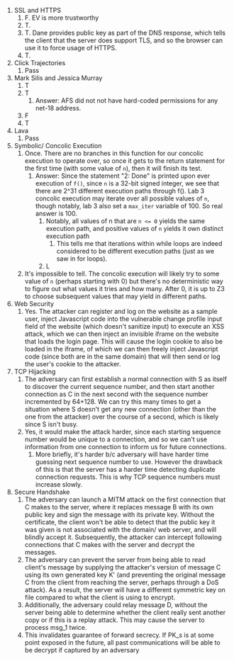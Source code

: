 1. SSL and HTTPS
   1. F. EV is more trustworthy
   2. T.
   3. T. Dane provides public key as part of the DNS response, which tells the client that the server does support TLS, and so the browser can use it to force usage of HTTPS.
   4. T.
2. Click Trajectories
   1. Pass
3. Mark Silis and Jessica Murray
   1. T
   2. T
      1. Answer: AFS did not not have hard-coded permissions for any net-18 address.
   3. F
   4. T
4. Lava
   1. Pass
5. Symbolic/ Concolic Execution
   1. Once. There are no branches in this function for our concolic execution to operate over, so once it gets to the return statement for the first time (with some value of `n`), then it will finish its test.
      1. Answer: Since the statement "2: Done" is printed upon ever execution of `f()`, since `n` is a 32-bit signed integer, we see that there are 2^31 different execution paths through f(). Lab 3 concolic execution may iterate over all possible values of `n`, though notably, lab 3 also set a `max_iter` variable of 100. So real answer is 100.
         1. Notably, all values of n that are `n <= 0` yields the same execution path, and positive values of `n` yields it own distinct execution path
            1. This tells me that iterations within while loops are indeed considered to be different execution paths (just as we saw in for loops).
         2. L
   2. It's impossible to tell. The concolic execution will likely try to some value of `n` (perhaps starting with 0) but there's no deterministic way to figure out what values it tries and how many. After 0, it is up to Z3 to choose subsequent values that may yield in different paths.
6. Web Security
   1. Yes. The attacker can register and log on the website as a sample user, inject Javascript code into the vulnerable change profile input field of the website (which doesn't sanitize input) to execute an XSS attack, which we can then inject an invisible iframe on the website that loads the login page. This will cause the login cookie to also be loaded in the iframe, of which we can then freely inject Javascript code (since both are in the same domain) that will then send or log the user's cookie to the attacker.
7. TCP Hijacking
   1. The adversary can first establish a normal connection with S as itself to discover the current sequence number, and then start another connection as C in the next second with the sequence number incremented by 64+128. We can try this many times to get a situation where S doesn't get any new connection (other than the one from the attacker) over the course of a second, which is likely since S isn't busy.
   2. Yes, it would make the attack harder, since each starting sequence number would be unique to a connection, and so we can't use information from one connection to inform us for future connections.
      1. More briefly, it's harder b/c adversary will have harder time guessing next sequence number to use. However the drawback of this is that the server has a harder time detecting duplicate connection requests. This is why TCP sequence numbers must increase slowly.
8. Secure Handshake
   1. The adversary can launch a MITM attack on the first connection that C makes to the server, where it replaces message B with its own public key and sign the message with its private key. Without the certificate, the client won't be able to detect that the public key it was given is not associated with the domain/ web server, and will blindly accept it. Subsequently, the attacker can intercept following connections that C makes with the server and decrypt the messages.
   2. The adversary can prevent the server from being able to read client's message by supplying the attacker's version of message C using its own generated key K' (and preventing the original message C from the client from reaching the server, perhaps through a DoS attack). As a result, the server will have a different symmetric key on file compared to what the client is using to encrypt.
   3. Additionally, the adversary could relay message D, without the server being able to determine whether the client really sent another copy or if this is a replay attack. This may cause the server to process msg_1 twice.
   4. This invalidates guarantee of forward secrecy. If PK_s is at some point exposed in the future, all past communications will be able to be decrypt if captured by an adversary